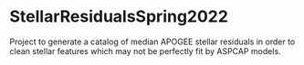 # StellarResidualsSpring2022

Project to generate a catalog of median APOGEE stellar residuals in order to clean stellar features which may not be perfectly fit by ASPCAP models.
